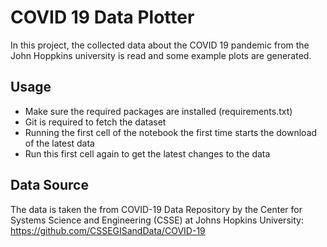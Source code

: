 # COVID 19 Data Plotter


In this project, the collected data about the COVID 19 pandemic from the John Hoppkins university is read and some example plots are generated.

## Usage

* Make sure the required packages are installed (requirements.txt)
* Git is required to fetch the dataset
* Running the first cell of the notebook the first time starts the download of the latest data
* Run this first cell again to get the latest changes to the data

## Data Source

The data is taken the from COVID-19 Data Repository by the Center for Systems Science and Engineering (CSSE) at Johns Hopkins University:
https://github.com/CSSEGISandData/COVID-19